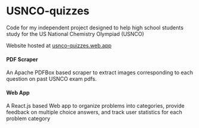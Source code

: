 # USNCO-quizzes
Code for my independent project designed to help high school students study for the US National Chemistry Olympiad (USNCO)

Website hosted at [usnco-quizzes.web.app](usnco-quizzes.web.app)

#### PDF Scraper ####
An Apache PDFBox based scraper to extract images corresponding to each question on past USNCO exam pdfs. 

#### Web App ####
A React.js based Web app to organize problems into categories, provide feedback on multiple choice answers, and track user statistics for each problem category
